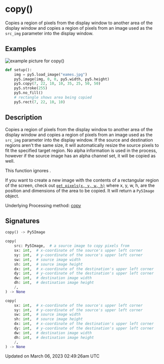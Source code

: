 # copy()

Copies a region of pixels from the display window to another area of the display window and copies a region of pixels from an image used as the `src_img` parameter into the display window.

## Examples

<div class="example-table">

<div class="example-row"><div class="example-cell-image">

![example picture for copy()](/images/reference/Sketch_copy_0.png)

</div><div class="example-cell-code">

```python
def setup():
    img = py5.load_image("eames.jpg")
    py5.image(img, 0, 0, py5.width, py5.height)
    py5.copy(7, 22, 10, 10, 35, 25, 50, 50)
    py5.stroke(255)
    py5.no_fill()
    # rectangle shows area being copied
    py5.rect(7, 22, 10, 10)
```

</div></div>

</div>

## Description

Copies a region of pixels from the display window to another area of the display window and copies a region of pixels from an image used as the `src_img` parameter into the display window. If the source and destination regions aren't the same size, it will automatically resize the source pixels to fit the specified target region. No alpha information is used in the process, however if the source image has an alpha channel set, it will be copied as well.

This function ignores [](sketch_image_mode).

If you want to create a new image with the contents of a rectangular region of the screen, check out [`get_pixels(x, y, w, h)`](sketch_get_pixels) where x, y, w, h, are the position and dimensions of the area to be copied. It will return a `Py5Image` object.

Underlying Processing method: [copy](https://processing.org/reference/copy_.html)

## Signatures

```python
copy() -> Py5Image

copy(
    src: Py5Image,  # a source image to copy pixels from
    sx: int,  # x-coordinate of the source's upper left corner
    sy: int,  # y-coordinate of the source's upper left corner
    sw: int,  # source image width
    sh: int,  # source image height
    dx: int,  # x-coordinate of the destination's upper left corner
    dy: int,  # y-coordinate of the destination's upper left corner
    dw: int,  # destination image width
    dh: int,  # destination image height
    /,
) -> None

copy(
    sx: int,  # x-coordinate of the source's upper left corner
    sy: int,  # y-coordinate of the source's upper left corner
    sw: int,  # source image width
    sh: int,  # source image height
    dx: int,  # x-coordinate of the destination's upper left corner
    dy: int,  # y-coordinate of the destination's upper left corner
    dw: int,  # destination image width
    dh: int,  # destination image height
    /,
) -> None
```

Updated on March 06, 2023 02:49:26am UTC

